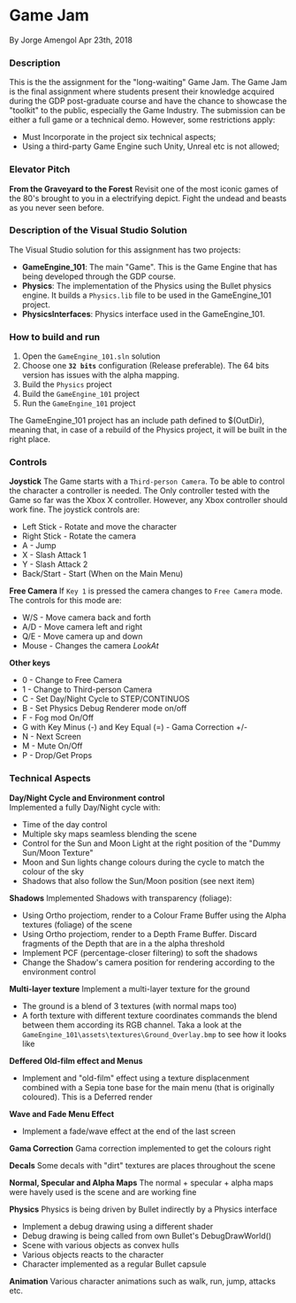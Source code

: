 # Game Jam

By Jorge Amengol
Apr 23th, 2018

### Description

This is the the assignment for the "long-waiting" Game Jam. The Game Jam is the final assignment where students present their knowledge acquired during the GDP post-graduate course and have the chance to showcase the "toolkit" to the public, especially the Game Industry. The submission can be either a full game or a technical demo. However, some restrictions apply:  
- Must Incorporate in the project six technical aspects;  
- Using a third-party Game Engine such Unity, Unreal etc is not allowed;  

### Elevator Pitch

**From the Graveyard to the Forest**
Revisit one of the most iconic games of the 80's brought to you in a electrifying depict. Fight the undead and beasts as you never seen before.  

### Description of the Visual Studio Solution

The Visual Studio solution for this assignment has two projects:  
- **GameEngine_101**: The main "Game". This is the Game Engine that has being developed through the GDP course.
- **Physics**: The implementation of the Physics using the Bullet physics engine. It builds a `Physics.lib` file to be used in the GameEngine_101 project.
- **PhysicsInterfaces**: Physics interface used in the GameEngine_101.

### How to build and run

1. Open the `GameEngine_101.sln` solution  
2. Choose one **`32 bits`** configuration (Release preferable). The 64 bits version has issues with the alpha mapping.  
4. Build the `Physics` project  
5. Build the `GameEngine_101` project  
6. Run the `GameEngine_101` project  

The GameEngine_101 project has an include path defined to $(OutDir), meaning that, in case of a rebuild of the Physics project, it will be built in the right place. 

### Controls

**Joystick**
The Game starts with a `Third-person Camera`. To be able to control the character a controller is needed. The Only controller tested with the Game so far was the Xbox X controller. However, any Xbox controller should work fine. The joystick controls are:  

- Left Stick - Rotate and move the character
- Right Stick - Rotate the camera
- A - Jump
- X - Slash Attack 1
- Y - Slash Attack 2
- Back/Start - Start (When on the Main Menu)

**Free Camera**
If `Key 1` is pressed the camera changes to `Free Camera` mode. The controls for this mode are:  

- W/S - Move camera back and forth  
- A/D - Move camera left and right  
- Q/E - Move camera up and down  
- Mouse - Changes the camera *LookAt*

**Other keys**

- 0 - Change to Free Camera  
- 1 - Change to Third-person Camera
- C - Set Day/Night Cycle to STEP/CONTINUOS
- B - Set Physics Debug Renderer mode on/off  
- F - Fog mod On/Off  
- G with Key Minus (-) and Key Equal (=) - Gama Correction +/-  
- N - Next Screen  
- M - Mute On/Off  
- P - Drop/Get Props  

### Technical Aspects 

**Day/Night Cycle and Environment control**  
Implemented a fully Day/Night cycle with:  
- Time of the day control  
- Multiple sky maps seamless blending the scene  
- Control for the Sun and Moon Light at the right position of the "Dummy Sun/Moon Texture"  
- Moon and Sun lights change colours during the cycle to match the colour of the sky  
- Shadows that also follow the Sun/Moon position (see next item)  

**Shadows**
Implemented Shadows with transparency (foliage):  
- Using Ortho projectiom, render to a Colour Frame Buffer using the Alpha textures (foliage) of the scene  
- Using Ortho projectiom, render to a Depth Frame Buffer. Discard fragments of the Depth that are in a the alpha threshold  
- Implement PCF (percentage-closer filtering) to soft the shadows  
- Change the Shadow's camera position for rendering according to the environment control  

**Multi-layer texture**
Implement a multi-layer texture for the ground  
- The ground is a blend of 3 textures (with normal maps too) 
- A forth texture with different texture coordinates commands the blend between them according its RGB channel. Taka a look at the `GameEngine_101\assets\textures\Ground_Overlay.bmp` to see how it looks like  

**Deffered Old-film effect and Menus**
- Implement and "old-film" effect using a texture displacenment combined with a Sepia tone base for the main menu (that is originally coloured). This is a Deferred render   

**Wave and Fade Menu Effect**
- Implement a fade/wave effect at the end of the last screen  

**Gama Correction**
Gama correction implemented to get the colours right  

**Decals**
Some decals with "dirt" textures are places throughout the scene  

**Normal, Specular and Alpha Maps**
The normal + specular + alpha maps were havely used is the scene and are working fine  

**Physics**
Physics is being driven by Bullet indirectly by a Physics interface
- Implement a debug drawing using a different shader  
- Debug drawing is being called from own Bullet's DebugDrawWorld()  
- Scene with various objects as convex hulls  
- Various objects reacts to the character  
- Character implemented as a regular Bullet capsule  

**Animation**
	Various character animations such as walk, run, jump, attacks etc.  



